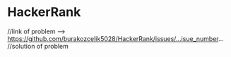 # HackerRank
//link of problem --> https://github.com/burakozcelik5028/HackerRank/issues/...isue_number...
//solution of problem 
